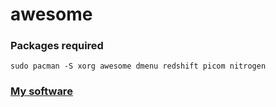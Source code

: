 # awesome

### Packages required

```
sudo pacman -S xorg awesome dmenu redshift picom nitrogen
```

### [My software](https://github.com/Good1Cheese/LinuxSetup)
